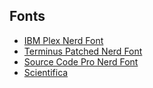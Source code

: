 ## Fonts
- [IBM Plex Nerd Font](https://github.com/sgolovine/PlexNerdfont)
- [Terminus Patched Nerd Font](https://github.com/ryanoasis/nerd-fonts/tree/master/patched-fonts/Terminus)
- [Source Code Pro Nerd Font](https://github.com/ryanoasis/nerd-fonts/tree/master/patched-fonts/SourceCodePro/Regular)
- [Scientifica](https://github.com/NerdyPepper/scientifica)
